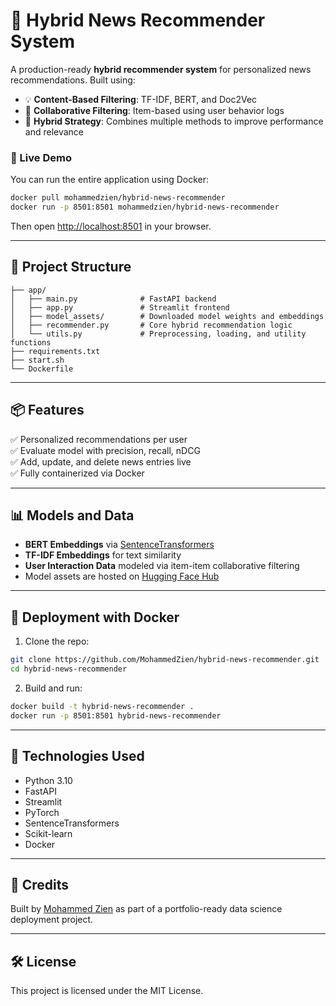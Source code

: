 
# 📰 Hybrid News Recommender System

A production-ready **hybrid recommender system** for personalized news recommendations. Built using:

- 💡 **Content-Based Filtering**: TF-IDF, BERT, and Doc2Vec
- 👥 **Collaborative Filtering**: Item-based using user behavior logs
- 🔗 **Hybrid Strategy**: Combines multiple methods to improve performance and relevance

### 🚀 Live Demo
You can run the entire application using Docker:
```bash
docker pull mohammedzien/hybrid-news-recommender
docker run -p 8501:8501 mohammedzien/hybrid-news-recommender
```

Then open [http://localhost:8501](http://localhost:8501) in your browser.

---

## 📂 Project Structure

```
├── app/
│   ├── main.py              # FastAPI backend
│   ├── app.py               # Streamlit frontend
│   ├── model_assets/        # Downloaded model weights and embeddings
│   ├── recommender.py       # Core hybrid recommendation logic
│   └── utils.py             # Preprocessing, loading, and utility functions
├── requirements.txt
├── start.sh
└── Dockerfile
```

---

## 📦 Features

✅ Personalized recommendations per user  
✅ Evaluate model with precision, recall, nDCG  
✅ Add, update, and delete news entries live  
✅ Fully containerized via Docker

---

## 📊 Models and Data

- **BERT Embeddings** via [SentenceTransformers](https://www.sbert.net/)
- **TF-IDF Embeddings** for text similarity
- **User Interaction Data** modeled via item-item collaborative filtering
- Model assets are hosted on [Hugging Face Hub](https://huggingface.co/MohammedZien/hybrid-news-recommender-assets)

---

## 🐳 Deployment with Docker

1. Clone the repo:
```bash
git clone https://github.com/MohammedZien/hybrid-news-recommender.git
cd hybrid-news-recommender
```

2. Build and run:
```bash
docker build -t hybrid-news-recommender .
docker run -p 8501:8501 hybrid-news-recommender
```

---

## 🤖 Technologies Used

- Python 3.10
- FastAPI
- Streamlit
- PyTorch
- SentenceTransformers
- Scikit-learn
- Docker

---

## 📎 Credits

Built by [Mohammed Zien](https://github.com/MohammedZien) as part of a portfolio-ready data science deployment project.

---

## 🛠️ License

This project is licensed under the MIT License.
